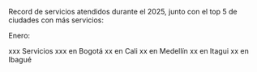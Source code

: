 Record de servicios atendidos durante el 2025, junto con el top 5 de ciudades con más servicios:

Enero:

xxx Servicios
xxx en Bogotá
xx en Cali
xx en Medellín
xx en Itagui
xx en Ibagué